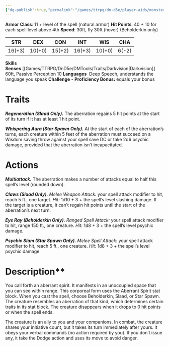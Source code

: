 ```yaml
---
{"dg-publish":true,"permalink":"/games/ttrpg/dn-d5e/player-aids/monsters/aberrant-spirit/","tags":["ttrpg/dnd/5e","statblock","monster"],"noteIcon":""}
---
```



**Armor Class**:  11 + level of the spell (natural armor)
**Hit Points**: 40 + 10 for each spell level above 4th 
**Speed**: 30ft, fly 30ft (hover) (Beholderkin only)

|  STR   | DEX    | CON | INT| WIS | CHA |
| --- | --- | --- | --- | --- | --- | 
| 16(+3)    | 10(+0)    | 15(+2)     |  16(+3)| 10(+0)| 6(-2) |

**Skills** 
**Senses** [[Games/TTRPG/DnD5e/DMTools/Traits/Darkvision\|Darkvision]] 60ft, Passive Perception 10
**Languages**  Deep Speech, understands the language you speak
**Challenge** -
**Proficiency Bonus:** equals your bonus

# Traits
**_Regeneration (Slaad Only)._** The aberration regains 5 hit points at the start of its turn if it has at least 1 hit point.

**_Whispering Aura (Star Spawn Only)._** At the start of each of the aberration’s turns, each creature within 5 feet of the aberration must succeed on a Wisdom saving throw against your spell save DC or take 2d6 psychic damage, provided that the aberration isn’t incapacitated.   

# Actions

**_Multiattack._** The aberration makes a number of attacks equal to half this spell’s level (rounded down).

**_Claws (Slaad Only)._** _Melee Weapon Attack:_ your spell attack modifier to hit, reach 5 ft., one target. _Hit:_ 1d10 + 3 + the spell’s level slashing damage. If the target is a creature, it can’t regain hit points until the start of the aberration’s next turn.

**_Eye Ray (Beholderkin Only)._** _Ranged Spell Attack:_ your spell attack modifier to hit, range 150 ft., one creature. _Hit:_ 1d8 + 3 + the spell’s level psychic damage.

**_Psychic Slam (Star Spawn Only)._** _Melee Spell Attack:_ your spell attack modifier to hit, reach 5 ft., one creature. _Hit:_ 1d8 + 3 + the spell’s level psychic damage

# Description**

You call forth an aberrant spirit. It manifests in an unoccupied space that you can see within range. This corporeal form uses the Aberrant Spirit stat block. When you cast the spell, choose Beholderkin, Slaad, or Star Spawn. The creature resembles an aberration of that kind, which determines certain traits in its stat block. The creature disappears when it drops to 0 hit points or when the spell ends.

The creature is an ally to you and your companions. In combat, the creature shares your initiative count, but it takes its turn immediately after yours. It obeys your verbal commands (no action required by you). If you don’t issue any, it take the Dodge action and uses its move to avoid danger.
